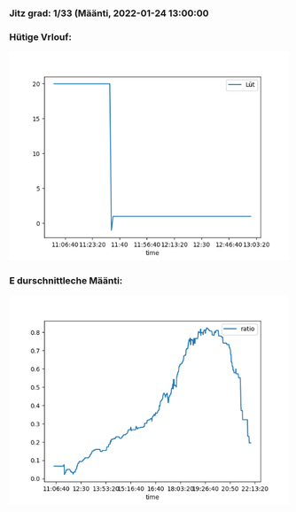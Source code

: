 ### Jitz grad: 1/33 (Määnti, 2022-01-24 13:00:00

### Hütige Vrlouf:
![Graph](Today.png)

### E durschnittleche Määnti:
![Graph](Määnti.png)